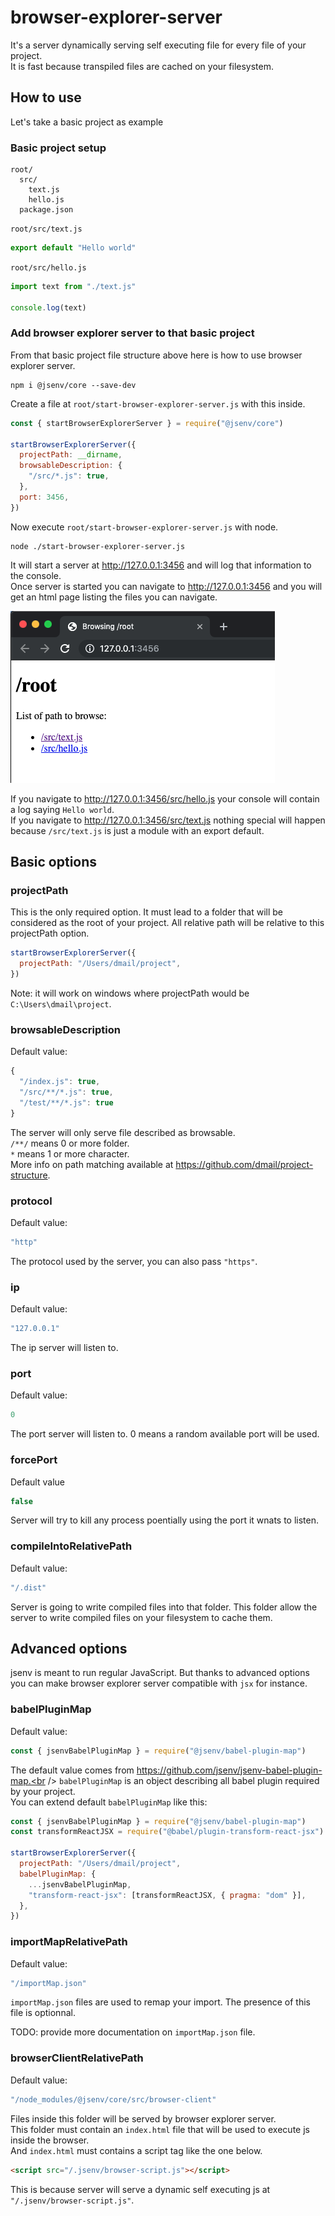 # browser-explorer-server

It's a server dynamically serving self executing file for every file of your project.<br />
It is fast because transpiled files are cached on your filesystem.

## How to use

Let's take a basic project as example

### Basic project setup

```
root/
  src/
    text.js
    hello.js
  package.json
```

`root/src/text.js`

```js
export default "Hello world"
```

`root/src/hello.js`

```js
import text from "./text.js"

console.log(text)
```

### Add browser explorer server to that basic project

From that basic project file structure above here is how to use browser explorer server.

```shell
npm i @jsenv/core --save-dev
```

Create a file at `root/start-browser-explorer-server.js` with this inside.

```js
const { startBrowserExplorerServer } = require("@jsenv/core")

startBrowserExplorerServer({
  projectPath: __dirname,
  browsableDescription: {
    "/src/*.js": true,
  },
  port: 3456,
})
```

Now execute `root/start-browser-explorer-server.js` with node.

```shell
node ./start-browser-explorer-server.js
```

It will start a server at http://127.0.0.1:3456 and will log that information to the console.<br />
Once server is started you can navigate to http://127.0.0.1:3456 and you will get an html page listing the files you can navigate.

![explorer server chome screenshot](./explorer-server-chrome-screenshot.png)

If you navigate to http://127.0.0.1:3456/src/hello.js your console will contain a log saying `Hello world`.<br />
If you navigate to http://127.0.0.1:3456/src/text.js nothing special will happen because `/src/text.js` is just a module with an export default.

## Basic options

### projectPath

This is the only required option. It must lead to a folder that will be considered as the root of your project. All relative path will be relative to this projectPath option.

```js
startBrowserExplorerServer({
  projectPath: "/Users/dmail/project",
})
```

Note: it will work on windows where projectPath would be `C:\Users\dmail\project`.

### browsableDescription

Default value:

```js
{
  "/index.js": true,
  "/src/**/*.js": true,
  "/test/**/*.js": true
}
```

The server will only serve file described as browsable.<br />
`/**/` means 0 or more folder.<br />
`*` means 1 or more character.<br />
More info on path matching available at https://github.com/dmail/project-structure.

### protocol

Default value:

```js
"http"
```

The protocol used by the server, you can also pass `"https"`.

### ip

Default value:

```js
"127.0.0.1"
```

The ip server will listen to.

### port

Default value:

```js
0
```

The port server will listen to. 0 means a random available port will be used.

### forcePort

Default value

```js
false
```

Server will try to kill any process poentially using the port it wnats to listen.

### compileIntoRelativePath

Default value:

```js
"/.dist"
```

Server is going to write compiled files into that folder. This folder allow the server
to write compiled files on your filesystem to cache them.

## Advanced options

jsenv is meant to run regular JavaScript. But thanks to advanced options you can make browser explorer server compatible with `jsx` for instance.

### babelPluginMap

Default value:

```js
const { jsenvBabelPluginMap } = require("@jsenv/babel-plugin-map")
```

The default value comes from https://github.com/jsenv/jsenv-babel-plugin-map.<br />
`babelPluginMap` is an object describing all babel plugin required by your project.<br />
You can extend default `babelPluginMap` like this:

```js
const { jsenvBabelPluginMap } = require("@jsenv/babel-plugin-map")
const transformReactJSX = require("@babel/plugin-transform-react-jsx")

startBrowserExplorerServer({
  projectPath: "/Users/dmail/project",
  babelPluginMap: {
    ...jsenvBabelPluginMap,
    "transform-react-jsx": [transformReactJSX, { pragma: "dom" }],
  },
})
```

### importMapRelativePath

Default value:

```js
"/importMap.json"
```

`importMap.json` files are used to remap your import. The presence of this file is optionnal.

TODO: provide more documentation on `importMap.json` file.

### browserClientRelativePath

Default value:

```js
"/node_modules/@jsenv/core/src/browser-client"
```

Files inside this folder will be served by browser explorer server.<br />
This folder must contain an `index.html` file that will be used to execute js inside the browser.<br />
And `index.html` must contains a script tag like the one below.

```html
<script src="/.jsenv/browser-script.js"></script>
```

This is because server will serve a dynamic self executing js at `"/.jsenv/browser-script.js"`.
